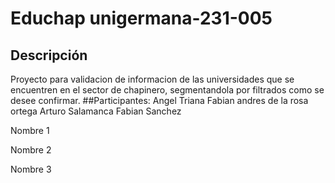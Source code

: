 # Educhap unigermana-231-005
## Descripción
Proyecto para validacion de informacion de las universidades que se encuentren en el sector de chapinero, segmentandola por filtrados como se desee confirmar.
##Participantes: 
Angel Triana
Fabian andres de la rosa ortega
Arturo Salamanca
Fabian Sanchez

Nombre 1

Nombre 2

Nombre 3
